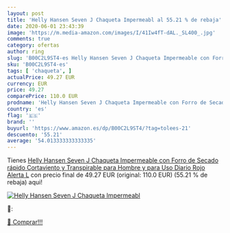 ```yaml
---
layout: post
title: 'Helly Hansen Seven J Chaqueta Impermeabl al 55.21 % de rebaja'
date: 2020-06-01 23:43:39
image: 'https://m.media-amazon.com/images/I/41Iw4fT-dAL._SL400_.jpg'
comments: true
category: ofertas
author: ring
slug: 'B00C2L9ST4-es Helly Hansen Seven J Chaqueta Impermeable con Forro de...'
sku: 'B00C2L9ST4-es'
tags: [ 'chaqueta', ]
actualPrice: 49.27 EUR
currency: EUR
price: 49.27
comparePrice: 110.0 EUR
prodname: 'Helly Hansen Seven J Chaqueta Impermeable con Forro de Secado rápido  Cortaviento y Transpirable para Hombre y para Uso Diario  Rojo  Alerta   L'
country: 'es'
flag: '🇪🇸'
brand: ''
buyurl: 'https://www.amazon.es/dp/B00C2L9ST4/?tag=tolees-21'
descuento: '55.21'
average: '54.013333333333335'
---
```


Tienes [Helly Hansen Seven J Chaqueta Impermeable con Forro de Secado rápido  Cortaviento y Transpirable para Hombre y para Uso Diario  Rojo  Alerta   L](https://www.amazon.es/dp/B00C2L9ST4/?tag=tolees-21) con precio final de  49.27 EUR (original: 110.0 EUR) (55.21 %  de rebaja) aqui!

[![Helly Hansen Seven J Chaqueta Impermeabl](https://m.media-amazon.com/images/I/41Iw4fT-dAL._SL400_.jpg)](https://www.amazon.es/dp/B00C2L9ST4/?tag=tolees-21)

🔎:


[🛒 Comprar!!!](https://www.amazon.es/dp/B00C2L9ST4/?tag=tolees-21)
